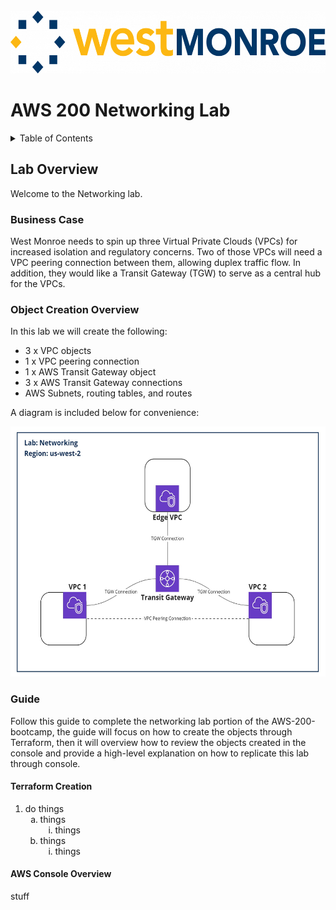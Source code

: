 <!-- PROJECT LOGO -->
<br />
<div align="left">
  <a href="https://github.com/Benwagrez/AWS-200-Bootcamp/">
    <img src="../Setup/images/wmlogo.png" alt="Logo" width="540" height="100">
  </a>
</div>
<h1> AWS 200 Networking Lab </h1>

<!-- TABLE OF CONTENTS -->
<details>
  <summary>Table of Contents</summary>
  <ol>
    <li>
      <a href="#lab-overview">Lab Overview</a>
      <ul>
        <li><a href="#business-case">Business Case</a></li>
        <li><a href="#object-creation-overview">Object Creation Overview</a></li>
        <li><a href="#guide">Guide</a></li>
      </ul>
    </li>
  </ol>
</details>

## Lab Overview

Welcome to the Networking lab. 

### Business Case
West Monroe needs to spin up three Virtual Private Clouds (VPCs) for increased isolation and regulatory concerns. Two of those VPCs will need a VPC peering connection between them, allowing duplex traffic flow. In addition, they would like a Transit Gateway (TGW) to serve as a central hub for the VPCs.

### Object Creation Overview

In this lab we will create the following:
* 3 x VPC objects
* 1 x VPC peering connection
* 1 x AWS Transit Gateway object
* 3 x AWS Transit Gateway connections
* AWS Subnets, routing tables, and routes

A diagram is included below for convenience:
<div align="center">
<img src="../Setup/images/NetLabDiagram.jpg" alt="Logo" width="600" height="400">
</div>

### Guide

Follow this guide to complete the networking lab portion of the AWS-200-bootcamp, the guide will focus on how to create the objects through Terraform, then it will overview how to review the objects created in the console and provide a high-level explanation on how to replicate this lab through console.

#### Terraform Creation
<ol>
  <li>
    do things
    <ol type="a">
      <li>
        things
        <ol type ="i">
          <li>
            things
          </li>
        </ol>
      </li>
      <li>
        things
        <ol type ="i">
          <li>
            things
          </li>
        </ol>
      </li>
    </ol>
  </li>
</ol>

#### AWS Console Overview

stuff
<!-- make sure your console view is on the correct region as well

Initialise the configuration
terraform init -input=false
terraform fmt
terraform validate
Plan and deploy
terraform plan -input=false -var=hostname=geekbench -var=plan=5USD -out=tfplan
terraform apply tfplan

Terraform will run the above script to benchmark the server
Find your results in the Terraform output

 Once finished, destroy the server
terraform plan -destroy -out=tfdestroy
terraform apply tfdestroy

talk about IPAM addressing for VPCs
talk about availability zones/regions

Set variable values in tfvars -->